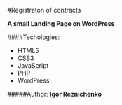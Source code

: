 #Registraton of contracts

**A small Landing Page on WordPress**

####Techologies:

* HTML5 
* CSS3
* JavaScript
* PHP
* WordPress

#####Author:
**Igor Reznichenko**